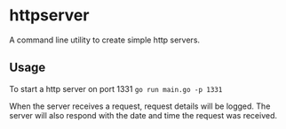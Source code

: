 # httpserver

A command line utility to create simple http servers.

## Usage
To start a http server on port 1331
`go run main.go -p 1331`

When the server receives a request, request details will be logged.
The server will also respond with the date and time the request was received.